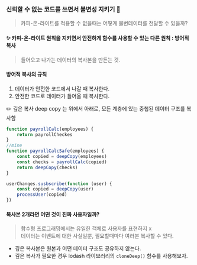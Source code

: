 ### 신뢰할 수 없는 코드를 쓰면서 불변성 지키기 🤔

> 카피-온-라이트를 적용할 수 없을때는 어떻게 불변데이터를 전달할 수 있을까?

#### ✨ 카피-온-라이트 원칙을 지키면서 안전하게 함수를 사용할 수 있는 다른 원칙 : 방어적 복사

> 들어오고 나가는 데이터의 복사본을 만든는 것.

#### 방어적 복사의 규칙

1. 데이터가 안전한 코드에서 나갈 때 복사한다.
2. 안전한 코드로 데이터가 들어올 때 복사한다.

✏️ 깊은 복사 deep copy 는 위에서 아래로, 모든 계층에 있는 중첩된 데이터 구조를 복사함

```js
function payrollCalc(employees) {
	return payrollCheckes
}
//mine
function payrollCalcSafe(employees) {
	const copied = deepCopy(employees)
	const checks = payrollCalc(copied)
	return deepCopy(checks)
}

userChanges.susbscribe(function (user) {
	const copied = deepCopy(user)
	processUser(copied)
})
```

#### 복사본 2개라면 어떤 것이 진짜 사용자일까?

> 함수형 프로그래밍에서는 유일한 객체로 사용자를 표현하지 x\
> 데이터는 이벤트에 대한 사실일뿐, 필요할때마다 여러본 복사할 수 있다.

- 깊은 복사본은 원본과 어떤 데이터 구조도 공유하지 않는다.
- 깊은 복사가 필요한 경우 lodash 라이브러리의 `cloneDeep()` 함수를 사용해보자.
